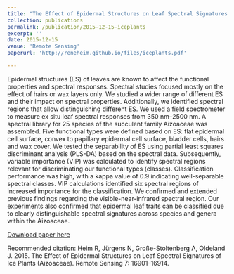 ```yaml
---
title: "The Effect of Epidermal Structures on Leaf Spectral Signatures of Ice Plants (Aizoaceae)"
collection: publications
permalink: /publication/2015-12-15-iceplants
excerpt: ''
date: 2015-12-15
venue: 'Remote Sensing'
paperurl: 'http://reneheim.github.io/files/iceplants.pdf'

---
```

Epidermal structures (ES) of leaves are known to affect the functional properties and spectral responses. Spectral studies focused mostly on the effect of hairs or wax layers only. We studied a wider range of different ES and their impact on spectral properties. Additionally, we identified spectral regions that allow distinguishing different ES. We used a field spectrometer to measure ex situ leaf spectral responses from 350 nm–2500 nm. A spectral library for 25 species of the succulent family Aizoaceae was assembled. Five functional types were defined based on ES: flat epidermal cell surface, convex to papillary epidermal cell surface, bladder cells, hairs and wax cover. We tested the separability of ES using partial least squares discriminant analysis (PLS-DA) based on the spectral data. Subsequently, variable importance (VIP) was calculated to identify spectral regions relevant for discriminating our functional types (classes). Classification performance was high, with a kappa value of 0.9 indicating well-separable spectral classes. VIP calculations identified six spectral regions of increased importance for the classification. We confirmed and extended previous findings regarding the visible-near-infrared spectral region. Our experiments also confirmed that epidermal leaf traits can be classified due to clearly distinguishable spectral signatures across species and genera within the Aizoaceae.

[Download paper here](http://reneheim.github.io/files/iceplants.pdf)

Recommended citation: Heim R, Jürgens N, Große-Stoltenberg A, Oldeland J. 2015. The Effect of Epidermal Structures on Leaf Spectral Signatures of Ice Plants (Aizoaceae). Remote Sensing 7: 16901–16914.

